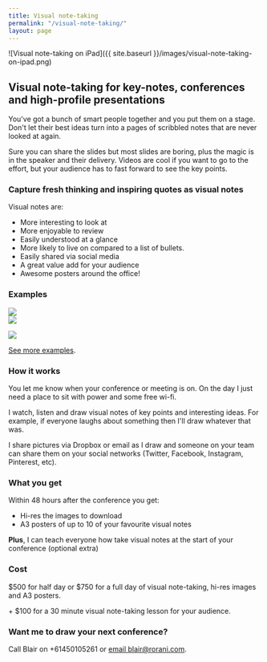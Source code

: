 ```yaml
---
title: Visual note-taking
permalink: "/visual-note-taking/"
layout: page
---
```


  ![Visual note-taking on iPad]({{ site.baseurl }}/images/visual-note-taking-on-ipad.png)

  <h2>Visual note-taking for key-notes, conferences and high-profile presentations</h2>
  <p>You've got a bunch of smart people together and you put them on a stage. Don't let their best ideas turn into a pages of scribbled notes that are never looked at again.</p>
  <p>Sure you can share the slides but most slides are boring, plus the magic is in the speaker and their delivery. Videos are cool if you want to go to the effort, but your audience has to fast forward to see the key points.</p>
  <h3>Capture fresh thinking and inspiring quotes as visual notes</h3>
  <p>Visual notes are:</p>
  <ul>
    <li>More interesting to look at</li>
    <li>More enjoyable to review</li>
    <li>Easily understood at a glance</li>
    <li>More likely to live on compared to a list of bullets.</li>
    <li>Easily shared via social media</li>
    <li>A great value add for your audience</li>
    <li>Awesome posters around the office!</li>
  </ul>

  <h3>Examples</h3>
  <div class="row">
    <div class="one-half column"><img src="https://m1.behance.net/rendition/modules/144352317/disp/c970694414cf026f4ddeb760c762b336.jpeg"></div>
    <div class="one-half column"><img src="https://s-media-cache-ak0.pinimg.com/736x/57/8d/68/578d68e8195f8556862ec1b926861665.jpg"></div>
    <p><img src="https://s-media-cache-ak0.pinimg.com/736x/e2/5f/c5/e25fc5fdb2d3a9c6973a5c9b9fe48124.jpg"></p>
  </div>
  <p><a href="https://www.pinterest.com/blairrorani/visual-note-taking/" target="_blank">See more examples</a>.</p>

  <h3>How it works</h3>
  <p>You let me know when your conference or meeting is on. On the day I just need a place to sit with power and some free wi-fi.</p>
  <p>I watch, listen and draw visual notes of key points and interesting ideas. For example, if everyone laughs about something then I'll draw whatever that was.</p>
  <p>I share pictures via Dropbox or email as I draw and someone on your team can share them on your social networks (Twitter, Facebook, Instagram, Pinterest, etc).</p>
  <h3>What you get</h3>
  <p>Within 48 hours after the conference you get:</p>
  <ul>
    <li>Hi-res the images to download</li>
    <li>A3 posters of up to 10 of your favourite visual notes</li>
  </ul>
  <p><strong>Plus</strong>, I can teach everyone how take visual notes at the start of your conference (optional extra)</p>

  <h3>Cost</h3>
  <p>$500 for half day or $750 for a full day of visual note-taking, hi-res images and A3 posters.</p>
  <p>+ $100 for a 30 minute visual note-taking lesson for your audience.</p>
  <h3>Want me to draw your next conference?</h3>
  <p>Call Blair on +61450105261 or <a href="mailto:blair@rorani.com">email blair@rorani.com</a>.</p>
